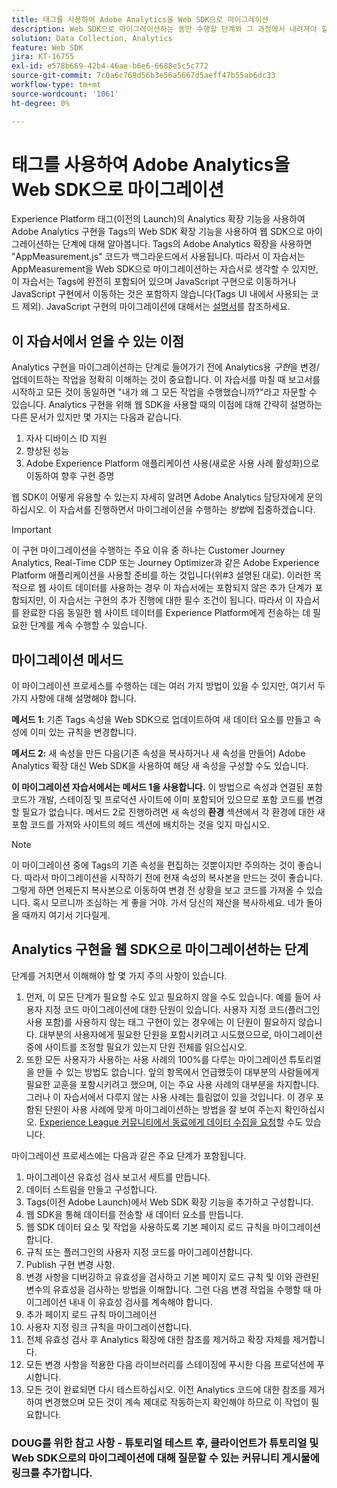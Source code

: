 ```yaml
---
title: 태그를 사용하여 Adobe Analytics을 Web SDK으로 마이그레이션
description: Web SDK으로 마이그레이션하는 동안 수행할 단계와 그 과정에서 내려져야 할 결정에 대해 알아봅니다.
solution: Data Collection, Analytics
feature: Web SDK
jira: KT-16755
exl-id: e578b669-42b4-46ae-b6e6-6688e5c5c772
source-git-commit: 7c0a6c769d56b3e56a5667d5aeff47b55ab6dc33
workflow-type: tm+mt
source-wordcount: '1061'
ht-degree: 0%

---
```


# 태그를 사용하여 Adobe Analytics을 Web SDK으로 마이그레이션

Experience Platform 태그(이전의 Launch)의 Analytics 확장 기능을 사용하여 Adobe Analytics 구현을 Tags의 Web SDK 확장 기능을 사용하여 웹 SDK으로 마이그레이션하는 단계에 대해 알아봅니다. Tags의 Adobe Analytics 확장을 사용하면 &quot;AppMeasurement.js&quot; 코드가 백그라운드에서 사용됩니다. 따라서 이 자습서는 AppMeasurement을 Web SDK으로 마이그레이션하는 자습서로 생각할 수 있지만, 이 자습서는 Tags에 완전히 포함되어 있으며 JavaScript 구현으로 이동하거나 JavaScript 구현에서 이동하는 것은 포함하지 않습니다(Tags UI 내에서 사용되는 코드 제외). JavaScript 구현의 마이그레이션에 대해서는 [설명서](https://experienceleague.adobe.com/en/docs/analytics/implementation/aep-edge/web-sdk/appmeasurement-to-web-sdk)를 참조하세요.

## 이 자습서에서 얻을 수 있는 이점

Analytics 구현을 마이그레이션하는 단계로 들어가기 전에 Analytics용 _구현_&#x200B;을 변경/업데이트하는 작업을 정확히 이해하는 것이 중요합니다. 이 자습서를 마칠 때 보고서를 시작하고 모든 것이 동일하면 &quot;내가 왜 그 모든 작업을 수행했습니까?&quot;라고 자문할 수 있습니다. Analytics 구현을 위해 웹 SDK을 사용할 때의 이점에 대해 간략히 설명하는 다른 문서가 있지만 몇 가지는 다음과 같습니다.

1. 자사 디바이스 ID 지원
1. 향상된 성능
1. Adobe Experience Platform 애플리케이션 사용(새로운 사용 사례 활성화)으로 이동하여 향후 구현 증명

웹 SDK이 어떻게 유용할 수 있는지 자세히 알려면 Adobe Analytics 담당자에게 문의하십시오. 이 자습서를 진행하면서 마이그레이션을 수행하는 _방법_&#x200B;에 집중하겠습니다.

>[!IMPORTANT]
>
>이 구현 마이그레이션을 수행하는 주요 이유 중 하나는 Customer Journey Analytics, Real-Time CDP 또는 Journey Optimizer과 같은 Adobe Experience Platform 애플리케이션을 사용할 준비를 하는 것입니다(위#3 설명된 대로). 이러한 목적으로 웹 사이트 데이터를 사용하는 경우 이 자습서에는 포함되지 않은 추가 단계가 포함되지만, 이 자습서는 구현의 추가 진행에 대한 필수 조건이 됩니다. 따라서 이 자습서를 완료한 다음 동일한 웹 사이트 데이터를 Experience Platform에게 전송하는 데 필요한 단계를 계속 수행할 수 있습니다.

## 마이그레이션 메서드

이 마이그레이션 프로세스를 수행하는 데는 여러 가지 방법이 있을 수 있지만, 여기서 두 가지 사항에 대해 설명해야 합니다.

**메서드 1:** 기존 Tags 속성을 Web SDK으로 업데이트하여 새 데이터 요소를 만들고 속성에 이미 있는 규칙을 변경합니다.

**메서드 2:** 새 속성을 만든 다음(기존 속성을 복사하거나 새 속성을 만들어) Adobe Analytics 확장 대신 Web SDK을 사용하여 해당 새 속성을 구성할 수도 있습니다.

**이 마이그레이션 자습서에서는 메서드 1을 사용합니다.** 이 방법으로 속성과 연결된 포함 코드가 개발, 스테이징 및 프로덕션 사이트에 이미 포함되어 있으므로 포함 코드를 변경할 필요가 없습니다. 메서드 2로 진행하려면 새 속성의 **환경** 섹션에서 각 환경에 대한 새 포함 코드를 가져와 사이트의 헤드 섹션에 배치하는 것을 잊지 마십시오.

>[!NOTE]
>
>이 마이그레이션 중에 Tags의 기존 속성을 편집하는 것뿐이지만 주의하는 것이 좋습니다. 따라서 마이그레이션을 시작하기 전에 현재 속성의 복사본을 만드는 것이 좋습니다. 그렇게 하면 언제든지 복사본으로 이동하여 변경 전 상황을 보고 코드를 가져올 수 있습니다.
>혹시 모르니까 조심하는 게 좋을 거야. 가서 당신의 재산을 복사하세요. 네가 돌아올 때까지 여기서 기다릴게.

## Analytics 구현을 웹 SDK으로 마이그레이션하는 단계

단계를 거치면서 이해해야 할 몇 가지 주의 사항이 있습니다.

1. 먼저, 이 모든 단계가 필요할 수도 있고 필요하지 않을 수도 있습니다. 예를 들어 사용자 지정 코드 마이그레이션에 대한 단원이 있습니다. 사용자 지정 코드(플러그인 사용 포함)를 사용하지 않는 태그 구현이 있는 경우에는 이 단원이 필요하지 않습니다. 대부분의 사용자에게 필요한 단원을 포함시키려고 시도했으므로, 마이그레이션 중에 사이트를 조정할 필요가 있는지 단원 전체를 읽으십시오.
1. 또한 모든 사용자가 사용하는 사용 사례의 100%를 다루는 마이그레이션 튜토리얼을 만들 수 있는 방법도 없습니다. 앞의 항목에서 언급했듯이 대부분의 사람들에게 필요한 교훈을 포함시키려고 했으며, 이는 주요 사용 사례의 대부분을 차지합니다. 그러나 이 자습서에서 다루지 않는 사용 사례는 틀림없이 있을 것입니다. 이 경우 포함된 단원이 사용 사례에 맞게 마이그레이션하는 방법을 잘 보여 주는지 확인하십시오. [Experience League 커뮤니티에서 동료에게 데이터 수집을 요청](https://experienceleaguecommunities.adobe.com/t5/adobe-experience-platform-data/ct-p/adobe-launch-community)할 수도 있습니다.

마이그레이션 프로세스에는 다음과 같은 주요 단계가 포함됩니다.

1. 마이그레이션 유효성 검사 보고서 세트를 만듭니다.
1. 데이터 스트림을 만들고 구성합니다.
1. Tags(이전 Adobe Launch)에서 Web SDK 확장 기능을 추가하고 구성합니다.
1. 웹 SDK을 통해 데이터를 전송할 새 데이터 요소를 만듭니다.
1. 웹 SDK 데이터 요소 및 작업을 사용하도록 기본 페이지 로드 규칙을 마이그레이션합니다.
1. 규칙 또는 플러그인의 사용자 지정 코드를 마이그레이션합니다.
1. Publish 구현 변경 사항.
1. 변경 사항을 디버깅하고 유효성을 검사하고 기본 페이지 로드 규칙 및 이와 관련된 변수의 유효성을 검사하는 방법을 이해합니다. 그런 다음 변경 작업을 수행할 때 마이그레이션 내내 이 유효성 검사를 계속해야 합니다.
1. 추가 페이지 로드 규칙 마이그레이션
1. 사용자 지정 링크 규칙을 마이그레이션합니다.
1. 전체 유효성 검사 후 Analytics 확장에 대한 참조를 제거하고 확장 자체를 제거합니다.
1. 모든 변경 사항을 적용한 다음 라이브러리를 스테이징에 푸시한 다음 프로덕션에 푸시합니다.
1. 모든 것이 완료되면 다시 테스트하십시오. 이전 Analytics 코드에 대한 참조를 제거하여 변경했으며 모든 것이 계속 제대로 작동하는지 확인해야 하므로 이 작업이 필요합니다.


### DOUG를 위한 참고 사항 - 튜토리얼 테스트 후, 클라이언트가 튜토리얼 및 Web SDK으로의 마이그레이션에 대해 질문할 수 있는 커뮤니티 게시물에 링크를 추가합니다.
